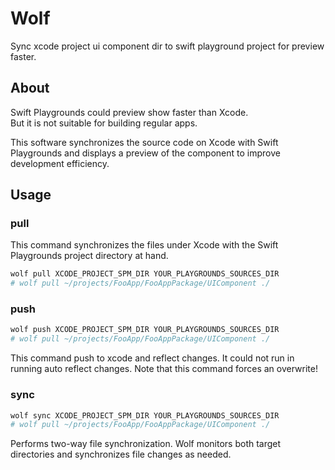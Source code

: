 # Wolf

Sync xcode project ui component dir to swift playground project for preview faster.

## About

Swift Playgrounds could preview show faster than Xcode.  
But it is not suitable for building regular apps.

This software synchronizes the source code on Xcode with Swift Playgrounds
and displays a preview of the component to improve development efficiency.

## Usage

### pull

This command synchronizes the files under Xcode with the Swift Playgrounds project directory at hand.

```bash
wolf pull XCODE_PROJECT_SPM_DIR YOUR_PLAYGROUNDS_SOURCES_DIR
# wolf pull ~/projects/FooApp/FooAppPackage/UIComponent ./
```

### push

```bash
wolf push XCODE_PROJECT_SPM_DIR YOUR_PLAYGROUNDS_SOURCES_DIR
# wolf pull ~/projects/FooApp/FooAppPackage/UIComponent ./
```

This command push to xcode and reflect changes.
It could not run in running auto reflect changes.
Note that this command forces an overwrite!

### sync

```bash
wolf sync XCODE_PROJECT_SPM_DIR YOUR_PLAYGROUNDS_SOURCES_DIR
# wolf pull ~/projects/FooApp/FooAppPackage/UIComponent ./
```

Performs two-way file synchronization.
Wolf monitors both target directories and synchronizes file changes as needed.